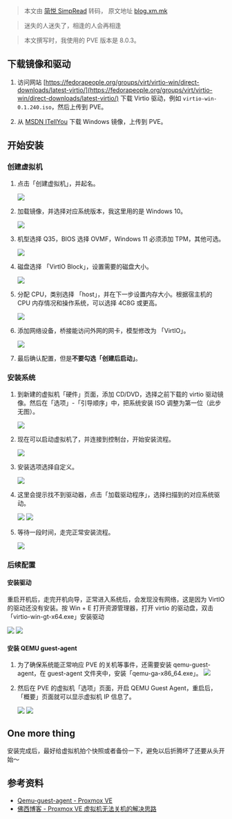 > 本文由 [简悦 SimpRead](http://ksria.com/simpread/) 转码， 原文地址 [blog.xm.mk](https://blog.xm.mk/posts/0e2c/)

> 迷失的人迷失了，相逢的人会再相逢

> 本文撰写时，我使用的 PVE 版本是 8.0.3。

[](#%e4%b8%8b%e8%bd%bd%e9%95%9c%e5%83%8f%e5%92%8c%e9%a9%b1%e5%8a%a8)下载镜像和驱动
---------------------------------------------------------------------------

1.  访问网站 [https://fedorapeople.org/groups/virt/virtio-win/direct-downloads/latest-virtio/](https://fedorapeople.org/groups/virt/virtio-win/direct-downloads/latest-virtio/) 下载 Virtio 驱动，例如 `virtio-win-0.1.240.iso`，然后上传到 PVE。
    
2.  从 [MSDN ITellYou](https://next.itellyou.cn/) 下载 Windows 镜像，上传到 PVE。
    

[](#%e5%bc%80%e5%a7%8b%e5%ae%89%e8%a3%85)开始安装
---------------------------------------------

### [](#%e5%88%9b%e5%bb%ba%e8%99%9a%e6%8b%9f%e6%9c%ba)创建虚拟机

1.  点击「创建虚拟机」，并起名。
    
    ![](https://blog.xm.mk/posts/0e2c/PVE%20%E5%AE%89%E8%A3%85%20Windows.assets/CleanShot%202023-12-09%20at%2023.10.46@2x.webp)
2.  加载镜像，并选择对应系统版本，我这里用的是 Windows 10。
    
    ![](https://blog.xm.mk/posts/0e2c/PVE%20%E5%AE%89%E8%A3%85%20Windows.assets/CleanShot%202023-12-09%20at%2023.11.42@2x.webp)
3.  机型选择 Q35，BIOS 选择 OVMF，Windows 11 必须添加 TPM，其他可选。
    
    ![](https://blog.xm.mk/posts/0e2c/PVE%20%E5%AE%89%E8%A3%85%20Windows.assets/CleanShot%202023-12-09%20at%2023.12.45@2x.webp)
4.  磁盘选择 「VirtlO Block」，设置需要的磁盘大小。
    
    ![](https://blog.xm.mk/posts/0e2c/PVE%20%E5%AE%89%E8%A3%85%20Windows.assets/CleanShot%202023-12-09%20at%2023.13.50@2x.webp)
5.  分配 CPU，类别选择 「host」，并在下一步设置内存大小。根据宿主机的 CPU 内存情况和操作系统，可以选择 4C8G 或更高。
    
    ![](https://blog.xm.mk/posts/0e2c/PVE%20%E5%AE%89%E8%A3%85%20Windows.assets/CleanShot%202023-12-09%20at%2023.14.42@2x.webp)
6.  添加网络设备，桥接能访问外网的网卡，模型修改为 「VirtIO」。
    
    ![](https://blog.xm.mk/posts/0e2c/PVE%20%E5%AE%89%E8%A3%85%20Windows.assets/CleanShot%202023-12-09%20at%2023.26.54@2x.webp)
7.  最后确认配置，但是**不要勾选「创建后启动」**。
    

### [](#%e5%ae%89%e8%a3%85%e7%b3%bb%e7%bb%9f)安装系统

1.  到新建的虚拟机「硬件」页面，添加 CD/DVD，选择之前下载的 virtio 驱动镜像。然后在「选项」-「引导顺序」中，把系统安装 ISO 调整为第一位（此步无图）。
    
    ![](https://blog.xm.mk/posts/0e2c/PVE%20%E5%AE%89%E8%A3%85%20Windows.assets/CleanShot%202023-12-09%20at%2023.18.15@2x.webp)
2.  现在可以启动虚拟机了，并连接到控制台，开始安装流程。
    
    ![](https://blog.xm.mk/posts/0e2c/PVE%20%E5%AE%89%E8%A3%85%20Windows.assets/CleanShot%202023-12-09%20at%2023.21.16@2x.webp)
3.  安装选项选择自定义。
    
    ![](https://blog.xm.mk/posts/0e2c/PVE%20%E5%AE%89%E8%A3%85%20Windows.assets/CleanShot%202023-12-09%20at%2023.22.15@2x.webp)
4.  这里会提示找不到驱动器，点击「加载驱动程序」，选择扫描到的对应系统驱动。
    
    ![](https://blog.xm.mk/posts/0e2c/PVE%20%E5%AE%89%E8%A3%85%20Windows.assets/CleanShot%202023-12-09%20at%2023.22.42@2x.webp) ![](https://blog.xm.mk/posts/0e2c/PVE%20%E5%AE%89%E8%A3%85%20Windows.assets/CleanShot%202023-12-09%20at%2023.23.17@2x.webp)
5.  等待一段时间，走完正常安装流程。
    
    ![](https://blog.xm.mk/posts/0e2c/PVE%20%E5%AE%89%E8%A3%85%20Windows.assets/CleanShot%202023-12-09%20at%2023.24.07@2x.webp)

### [](#%e5%90%8e%e7%bb%ad%e9%85%8d%e7%bd%ae)后续配置

#### [](#%e5%ae%89%e8%a3%85%e9%a9%b1%e5%8a%a8)安装驱动

重启开机后，走完开机向导，正常进入系统后，会发现没有网络，这是因为 VirtIO 的驱动还没有安装。按 Win + E 打开资源管理器，打开 virtio 的驱动盘，双击「virtio-win-gt-x64.exe」安装驱动

![](https://blog.xm.mk/posts/0e2c/PVE%20%E5%AE%89%E8%A3%85%20Windows.assets/CleanShot%202023-12-09%20at%2023.31.37@2x.webp) ![](https://blog.xm.mk/posts/0e2c/PVE%20%E5%AE%89%E8%A3%85%20Windows.assets/CleanShot%202023-12-09%20at%2023.31.55@2x.webp)

#### [](#%e5%ae%89%e8%a3%85-qemu-guest-agent)安装 QEMU guest-agent

1.  为了确保系统能正常响应 PVE 的关机等事件，还需要安装 qemu-guest-agent，在 guest-agent 文件夹中，安装「qemu-ga-x86_64.exe」。 ![](https://blog.xm.mk/posts/0e2c/PVE%20%E5%AE%89%E8%A3%85%20Windows.assets/CleanShot%202023-12-09%20at%2023.36.04@2x.webp)
    
2.  然后在 PVE 的虚拟机「选项」页面，开启 QEMU Guest Agent，重启后，「概要」页面就可以显示虚拟机 IP 信息了。
    
    ![](https://blog.xm.mk/posts/0e2c/PVE%20%E5%AE%89%E8%A3%85%20Windows.assets/CleanShot%202023-12-09%20at%2023.36.55@2x.webp) ![](https://blog.xm.mk/posts/0e2c/PVE%20%E5%AE%89%E8%A3%85%20Windows.assets/CleanShot%202023-12-09%20at%2023.41.10@2x.webp)

[](#one-more-thing)One more thing
---------------------------------

安装完成后，最好给虚拟机拍个快照或者备份一下，避免以后折腾坏了还要从头开始～

[](#%e5%8f%82%e8%80%83%e8%b5%84%e6%96%99)参考资料
---------------------------------------------

*   [Qemu-guest-agent - Proxmox VE](https://pve.proxmox.com/wiki/Qemu-guest-agent)
*   [佛西博客 - Proxmox VE 虚拟机无法关机的解决思路](https://foxi.buduanwang.vip/virtualization/pve/1647.html/)